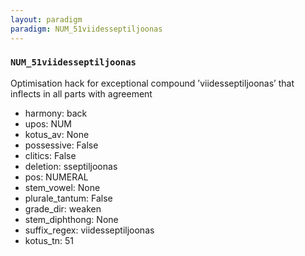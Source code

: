```yaml
---
layout: paradigm
paradigm: NUM_51viidesseptiljoonas
---
```

### ` NUM_51viidesseptiljoonas `

Optimisation hack for exceptional compound ’viidesseptiljoonas’ that inflects in all parts with agreement
* harmony: back
* upos: NUM
* kotus_av: None
* possessive: False
* clitics: False
* deletion: sseptiljoonas
* pos: NUMERAL
* stem_vowel: None
* plurale_tantum: False
* grade_dir: weaken
* stem_diphthong: None
* suffix_regex: viidesseptiljoonas
* kotus_tn: 51
